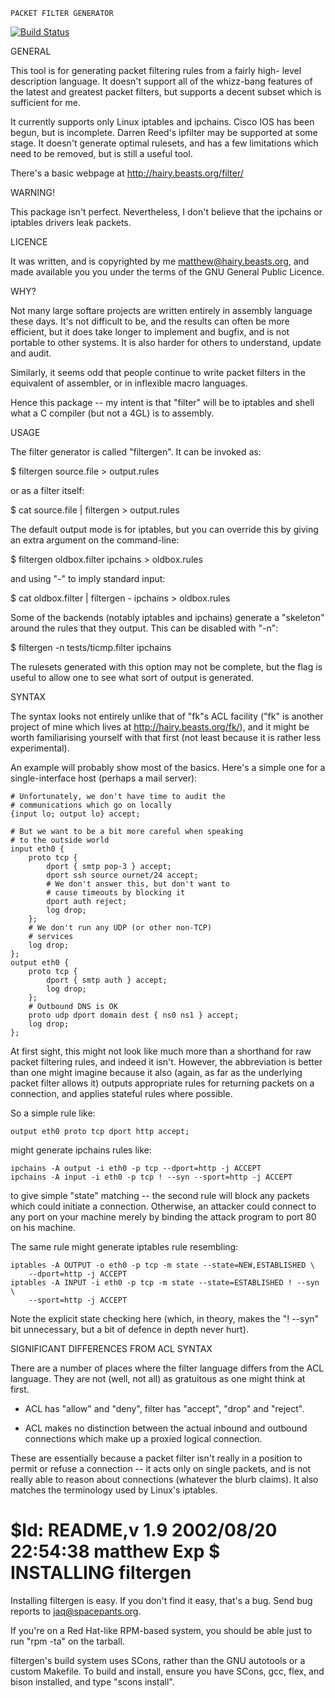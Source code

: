 	PACKET FILTER GENERATOR

[![Build Status](https://travis-ci.org/jaqx0r/filtergen.svg?branch=master)](https://travis-ci.org/jaqx0r/filtergen)

GENERAL

This tool is for generating packet filtering rules from a fairly high-
level description language.  It doesn't support all of the whizz-bang
features of the latest and greatest packet filters, but supports a
decent subset which is sufficient for me.

It currently supports only Linux iptables and ipchains.  Cisco IOS has
been begun, but is incomplete.  Darren Reed's ipfilter may be supported
at some stage.  It doesn't generate optimal rulesets, and has a few
limitations which need to be removed, but is still a useful tool.

There's a basic webpage at http://hairy.beasts.org/filter/


WARNING!

This package isn't perfect.  Nevertheless, I don't believe that the
ipchains or iptables drivers leak packets.


LICENCE

It was written, and is copyrighted by me <matthew@hairy.beasts.org>,
and made available you you under the terms of the GNU General Public
Licence.


WHY?

Not many large softare projects are written entirely in assembly
language these days.  It's not difficult to be, and the results can
often be more efficient, but it does take longer to implement and
bugfix, and is not portable to other systems.  It is also harder for
others to understand, update and audit.

Similarly, it seems odd that people continue to write packet filters
in the equivalent of assembler, or in inflexible macro languages.

Hence this package -- my intent is that "filter" will be to iptables
and shell what a C compiler (but not a 4GL) is to assembly.


USAGE

The filter generator is called "filtergen".  It can be invoked as:

$ filtergen source.file > output.rules

or as a filter itself:

$ cat source.file | filtergen > output.rules

The default output mode is for iptables, but you can override this
by giving an extra argument on the command-line:

$ filtergen oldbox.filter ipchains > oldbox.rules

and using "-" to imply standard input:

$ cat oldbox.filter | filtergen - ipchains > oldbox.rules

Some of the backends (notably iptables and ipchains) generate a "skeleton"
around the rules that they output.  This can be disabled with "-n":

$ filtergen -n tests/ticmp.filter ipchains

The rulesets generated with this option may not be complete, but the
flag is useful to allow one to see what sort of output is generated.


SYNTAX

The syntax looks not entirely unlike that of "fk"s ACL facility ("fk"
is another project of mine which lives at http://hairy.beasts.org/fk/),
and it might be worth familiarising yourself with that first (not least
because it is rather less experimental).

An example will probably show most of the basics.  Here's a simple one
for a single-interface host (perhaps a mail server):

	# Unfortunately, we don't have time to audit the
	# communications which go on locally
	{input lo; output lo} accept;

	# But we want to be a bit more careful when speaking
	# to the outside world
	input eth0 {
		proto tcp {
			dport { smtp pop-3 } accept;
			dport ssh source ournet/24 accept;
			# We don't answer this, but don't want to
			# cause timeouts by blocking it
			dport auth reject;
			log drop;
		};
		# We don't run any UDP (or other non-TCP)
		# services
		log drop;
	};
	output eth0 {
		proto tcp {
			dport { smtp auth } accept;
			log drop;
		};
		# Outbound DNS is OK
		proto udp dport domain dest { ns0 ns1 } accept;
		log drop;
	};


At first sight, this might not look like much more than a shorthand
for raw packet filtering rules, and indeed it isn't.  However, the
abbreviation is better than one might imagine because it also (again,
as far as the underlying packet filter allows it) outputs appropriate
rules for returning packets on a connection, and applies stateful
rules where possible.

So a simple rule like:

	output eth0 proto tcp dport http accept;

might generate ipchains rules like:

	ipchains -A output -i eth0 -p tcp --dport=http -j ACCEPT
	ipchains -A input -i eth0 -p tcp ! --syn --sport=http -j ACCEPT

to give simple "state" matching -- the second rule will block any
packets which could initiate a connection.  Otherwise, an attacker
could connect to any port on your machine merely by binding the
attack program to port 80 on his machine.

The same rule might generate iptables rule resembling:

	iptables -A OUTPUT -o eth0 -p tcp -m state --state=NEW,ESTABLISHED \
		--dport=http -j ACCEPT
	iptables -A INPUT -i eth0 -p tcp -m state --state=ESTABLISHED ! --syn \
		--sport=http -j ACCEPT

Note the explicit state checking here (which, in theory, makes the
"! --syn" bit unnecessary, but a bit of defence in depth never hurt).


SIGNIFICANT DIFFERENCES FROM ACL SYNTAX

There are a number of places where the filter language differs from
the ACL language.  They are not (well, not all) as gratuitous as one
might think at first.

 * ACL has "allow" and "deny", filter has "accept", "drop"
   and "reject".

 * ACL makes no distinction between the actual inbound and
   outbound connections which make up a proxied logical
   connection.

These are essentially because a packet filter isn't really in a position
to permit or refuse a connection -- it acts only on single packets,
and is not really able to reason about connections (whatever the blurb
claims).  It also matches the terminology used by Linux's iptables.

$Id: README,v 1.9 2002/08/20 22:54:38 matthew Exp $
INSTALLING filtergen
====================

Installing filtergen is easy.  If you don't find it easy, that's a bug.  Send
bug reports to jaq@spacepants.org.

If you're on a Red Hat-like RPM-based system, you should be able just to run
"rpm -ta" on the tarball.

filtergen's build system uses SCons, rather than the GNU autotools or a custom
Makefile.  To build and install, ensure you have SCons, gcc, flex, and bison
installed, and type "scons install".
